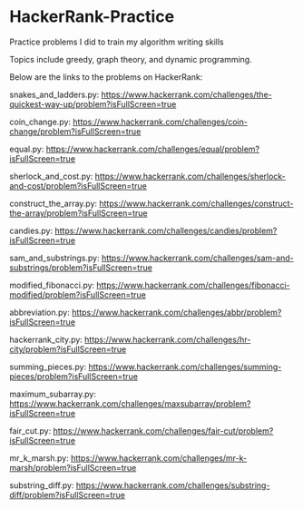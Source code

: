 # HackerRank-Practice
Practice problems I did to train my algorithm writing skills

Topics include greedy, graph theory, and dynamic programming.

Below are the links to the problems on HackerRank:

snakes_and_ladders.py: https://www.hackerrank.com/challenges/the-quickest-way-up/problem?isFullScreen=true

coin_change.py: https://www.hackerrank.com/challenges/coin-change/problem?isFullScreen=true

equal.py: https://www.hackerrank.com/challenges/equal/problem?isFullScreen=true

sherlock_and_cost.py: https://www.hackerrank.com/challenges/sherlock-and-cost/problem?isFullScreen=true

construct_the_array.py: https://www.hackerrank.com/challenges/construct-the-array/problem?isFullScreen=true

candies.py: https://www.hackerrank.com/challenges/candies/problem?isFullScreen=true

sam_and_substrings.py: https://www.hackerrank.com/challenges/sam-and-substrings/problem?isFullScreen=true

modified_fibonacci.py: https://www.hackerrank.com/challenges/fibonacci-modified/problem?isFullScreen=true

abbreviation.py: https://www.hackerrank.com/challenges/abbr/problem?isFullScreen=true

hackerrank_city.py: https://www.hackerrank.com/challenges/hr-city/problem?isFullScreen=true

summing_pieces.py: https://www.hackerrank.com/challenges/summing-pieces/problem?isFullScreen=true

maximum_subarray.py: https://www.hackerrank.com/challenges/maxsubarray/problem?isFullScreen=true

fair_cut.py: https://www.hackerrank.com/challenges/fair-cut/problem?isFullScreen=true

mr_k_marsh.py: https://www.hackerrank.com/challenges/mr-k-marsh/problem?isFullScreen=true

substring_diff.py: https://www.hackerrank.com/challenges/substring-diff/problem?isFullScreen=true
